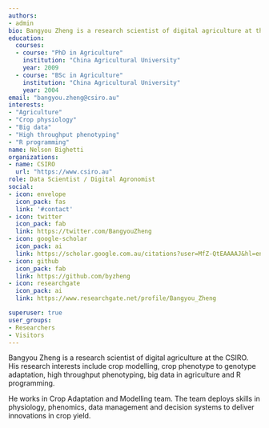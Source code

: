 ```yaml
---
authors:
- admin
bio: Bangyou Zheng is a research scientist of digital agriculture at the CSIRO.
education:
  courses:
  - course: "PhD in Agriculture"
    institution: "China Agricultural University"
    year: 2009
  - course: "BSc in Agriculture"
    institution: "China Agricultural University"
    year: 2004
email: "bangyou.zheng@csiro.au"
interests:
- "Agriculture"
- "Crop physiology"
- "Big data"
- "High throughput phenotyping"
- "R programming"
name: Nelson Bighetti
organizations:
- name: CSIRO
  url: "https://www.csiro.au"
role: Data Scientist / Digital Agronomist
social:
- icon: envelope
  icon_pack: fas
  link: '#contact'
- icon: twitter
  icon_pack: fab
  link: https://twitter.com/BangyouZheng
- icon: google-scholar
  icon_pack: ai
  link: https://scholar.google.com.au/citations?user=MfZ-QtEAAAAJ&hl=en
- icon: github
  icon_pack: fab
  link: https://github.com/byzheng
- icon: researchgate
  icon_pack: ai
  link: https://www.researchgate.net/profile/Bangyou_Zheng

superuser: true
user_groups:
- Researchers
- Visitors
---
```


Bangyou Zheng is a research scientist of digital agriculture at the CSIRO. His research interests include crop modelling, crop phenotype to genotype adaptation, high throughput phenotyping, big data in agriculture and R programming. 


He works in Crop Adaptation and Modelling team. The team deploys skills in physiology, phenomics, data management and decision systems to deliver innovations in crop yield.
